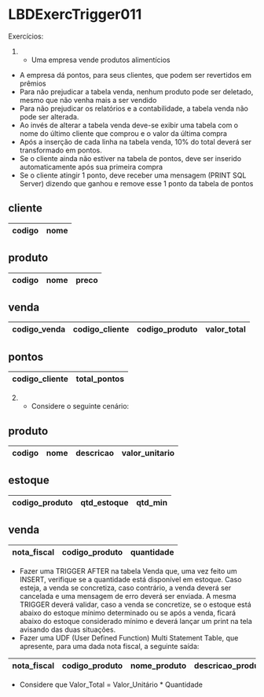# LBDExercTrigger011

Exercícios:
1) - Uma empresa vende produtos alimentícios
- A empresa dá pontos, para seus clientes, que podem ser revertidos em prêmios
- Para não prejudicar a tabela venda, nenhum produto pode ser deletado, mesmo que não
venha mais a ser vendido
- Para não prejudicar os relatórios e a contabilidade, a tabela venda não pode ser alterada.
- Ao invés de alterar a tabela venda deve-se exibir uma tabela com o nome do último cliente que
comprou e o valor da última compra
- Após a inserção de cada linha na tabela venda, 10% do total deverá ser transformado em
pontos.
- Se o cliente ainda não estiver na tabela de pontos, deve ser inserido automaticamente após
sua primeira compra
- Se o cliente atingir 1 ponto, deve receber uma mensagem (PRINT SQL Server) dizendo que
ganhou e remove esse 1 ponto da tabela de pontos


## cliente
codigo|nome
-|-

## produto
codigo|nome|preco
-|-|-

## venda
codigo_venda|codigo_cliente|codigo_produto|valor_total
-|-|-|-

## pontos
codigo_cliente|total_pontos
-|-

2) - Considere o seguinte cenário:

## produto
codigo|nome|descricao|valor_unitario
-|-|-|-

## estoque
codigo_produto|qtd_estoque|qtd_min
-|-|-

## venda
nota_fiscal|codigo_produto|quantidade
-|-|-

- Fazer uma TRIGGER AFTER na tabela Venda que, uma vez feito um INSERT, verifique se a quantidade
está disponível em estoque. Caso esteja, a venda se concretiza, caso contrário, a venda deverá ser
cancelada e uma mensagem de erro deverá ser enviada. A mesma TRIGGER deverá validar, caso a
venda se concretize, se o estoque está abaixo do estoque mínimo determinado ou se após a venda,
ficará abaixo do estoque considerado mínimo e deverá lançar um print na tela avisando das duas
situações.
- Fazer uma UDF (User Defined Function) Multi Statement Table, que apresente, para uma dada nota
fiscal, a seguinte saída:

nota_fiscal|codigo_produto|nome_produto|descricao_produto|valor_unitario|quantidade|valor_total
-|-|-|-|-|-|-

* Considere que Valor_Total = Valor_Unitário * Quantidade
